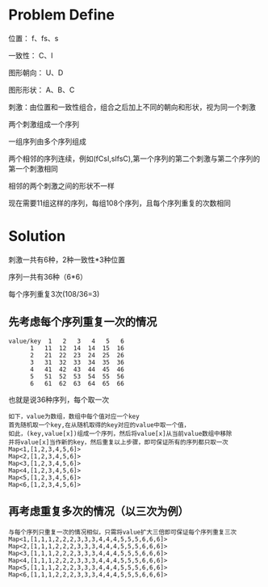 # Problem Define
位置：      f、fs、s

一致性：    C、I

图形朝向：  U、D

图形形状：  A、B、C

刺激：由位置和一致性组合，组合之后加上不同的朝向和形状，视为同一个刺激

两个刺激组成一个序列

一组序列由多个序列组成

两个相邻的序列连续，例如(fCsI,sIfsC),第一个序列的第二个刺激与第二个序列的第一个刺激相同

相邻的两个刺激之间的形状不一样

现在需要11组这样的序列，每组108个序列，且每个序列重复的次数相同

# Solution
刺激一共有6种，2种一致性\*3种位置

序列一共有36种（6\*6）

每个序列重复3次(108/36=3)

## 先考虑每个序列重复一次的情况
```
value/key  1   2   3   4   5   6
      1   11  12  14  14  15  16
      2   21  22  23  24  25  26
      3   31  32  33  34  35  36
      4   41  42  43  44  45  46
      5   51  52  53  54  55  56
      6   61  62  63  64  65  66
```
也就是说36种序列，每个取一次


```
如下，value为数组，数组中每个值对应一个key
首先随机取一个key,在从随机取得的key对应的value中取一个值，
如此，(key,value[x])组成一个序列，然后将value[x]从当前value数组中移除
并将value[x]当作新的key，然后重复以上步骤，即可保证所有的序列都只取一次
Map<1,[1,2,3,4,5,6]>
Map<2,[1,2,3,4,5,6]>
Map<3,[1,2,3,4,5,6]>
Map<4,[1,2,3,4,5,6]>
Map<5,[1,2,3,4,5,6]>
Map<6,[1,2,3,4,5,6]>
```
## 再考虑重复多次的情况（以三次为例）
```
与每个序列只重复一次的情况相似，只需将value扩大三倍即可保证每个序列重复三次
Map<1,[1,1,1,2,2,2,3,3,3,4,4,4,5,5,5,6,6,6]>
Map<2,[1,1,1,2,2,2,3,3,3,4,4,4,5,5,5,6,6,6]>
Map<3,[1,1,1,2,2,2,3,3,3,4,4,4,5,5,5,6,6,6]>
Map<4,[1,1,1,2,2,2,3,3,3,4,4,4,5,5,5,6,6,6]>
Map<5,[1,1,1,2,2,2,3,3,3,4,4,4,5,5,5,6,6,6]>
Map<6,[1,1,1,2,2,2,3,3,3,4,4,4,5,5,5,6,6,6]>
```
